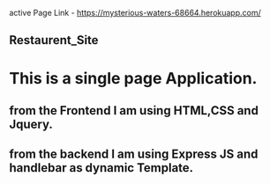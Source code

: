 active Page Link -  https://mysterious-waters-68664.herokuapp.com/


## Restaurent_Site
# This is a single page Application.
## from the Frontend I am using HTML,CSS and Jquery.

## from the backend I am using Express JS and handlebar as dynamic Template.

